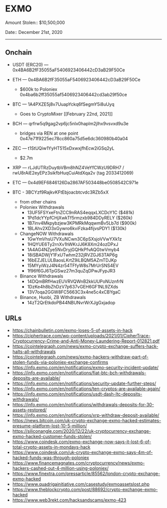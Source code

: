# EXMO

Amount Stolen:: $10,500,000

Date:: December 21st, 2020

---


## Onchain

- USDT (ERC20) — 0x4BA6B2fF35055aF5406923406442cD3aB29F50Ce

- ETH — 0x4BA6B2fF35055aF5406923406442cD3aB29F50Ce
    - $600k to Poloniex 0x4ba6b2ff35055af5406923406442cd3ab29f50ce

- BTC — 1A4PXZE5j8v7UuapYckq6fSegmY5i8uUyq
    - Goes to CryptoMixer [[February 22nd, 2021]]

- BCH — qrfrw5q9gag2vp6jc5nlx0haplm2jlhx9vsvxd9u3e
    -  bridges via REN at one point 0x47e71f9225ec78cc860a75d5e6dc360980b40a04

- ZEC — t1StUQiw1YyHT515xDxwxjfhEcw2iGSq2yL
    - $2.7m

- XRP — rLJdUTRzDuytbVBm8hNZ4VeYfCWzU9DRH7 / rwU8rAiE2eyEPz3sikfbHuqCuiAtdXqa2v (tag 2033412069)

- ETC — 0x4d9EF6846126Da2867AF503448be0508542C971e

- BTC - 3BCYzf9RajkvKFtEbjoacbtcvdc3RZb5xX
    - from other chains
    - Poloniex Withdrawals
        - 13UF5FSYxeFtnZCC9nRAS4eqqxLXCDcY1C ($481k)
        - 1Pd1dcYYpfCHjXwkTf5rmzxb984DDyRELY ($260k)
        - 1B7inv4Mkpybzjew3KPMRkMqqwmBv5Lb7d ($900k)
        - 1BLAhv2XD3xGywro6kviFzka4fijvsPDY1 ($130k)
    - ChangeNOW Withdrawals
        - 1GwYmVhsU7VXuNCwn3C6pSXsjoVVwYXk1z
        - 1HQYUE6Ty2rnXv1hWKrJJ6K8Xm24ozDPxJ
        - 1A4AG4NZye5NvDryjGQHkPfvAQGtwVmyb4
        - 18iSBADWjY1FxUTwhm232jRVZGJ63TAP6g
        - 16bEZJELULBaosLKrtZ9iLBQM5AZmTDJKp
        - 15MYyiWzJ4N4zr54TFfyW8s7MrUrSNS4EV
        - 1f96f6GJ6TpGSwz27m3quZqDPwJFypJR3
    - Binance Withdrawals
        - 14DQmBRfHwzEUVRVQWnB2kkUUPoNUznfrN
        - 1DzKe4h8bZhDzV7p637vGEH6GF1NL9ZXds
        - 13V7oqa2GGW8FC5663C3x4ne5c4xCBYgaC
    - Binance, Huobi, ZB Withdrawals
        - 14zT2QrEtkdoPB44NBUNvrWrXJgGxjadop


## URLs

- https://chainbulletin.com/exmo-loses-5-of-assets-in-hack
- https://ciphertrace.com/wp-content/uploads/2021/01/CipherTrace-Cryptocurrency-Crime-and-Anti-Money-Laundering-Report-012821.pdf
- https://cointelegraph.com/news/exmo-crypto-exchange-suffers-hack-halts-all-withdrawals
- https://cointelegraph.com/news/exmo-hackers-withdraw-part-of-stolen-funds-via-poloniex-exchange-confirms
- https://info.exmo.com/en/notifications/exmo-security-incident-update/
- https://info.exmo.com/en/notifications/fiat-btc-bch-withdrawals-deposits-are-available/
- https://info.exmo.com/en/notifications/security-update-further-steps/
- https://info.exmo.com/en/notifications/ten-cryptos-are-available-again/
- https://info.exmo.com/en/notifications/usdt-dash-ltc-deposits-withdrawals/
- https://info.exmo.com/en/notifications/withdrawals-deposits-for-30-assets-restored/
- https://info.exmo.com/en/notifications/xrp-withdraw-deposit-available/
- https://news.bitcoin.com/uk-crypto-exchange-exmo-hacked-estimates-presume-platform-lost-10-5-million/
- https://siliconangle.com/2020/12/22/uk-cryptocurrency-exchange-exmo-hacked-customer-funds-stolen/
- https://www.coindesk.com/exmo-exchange-now-says-it-lost-6-of-total-crypto-assets-in-mondays-hack
- https://www.coindesk.com/uk-crypto-exchange-exmo-says-4m-of-hacked-funds-was-through-poloniex
- https://www.financemagnates.com/cryptocurrency/news/exmo-hackers-cashed-out-4-million-using-poloniex/
- https://www.finextra.com/pressarticle/85562/london-crypto-exchange-exmo-hacked
- https://www.quadrigainitiative.com/casestudy/exmoassetslost.php
- https://www.theblockcrypto.com/post/88692/crypto-exchange-exmo-hacked
- https://www.web3rekt.com/hacksandscams/exmo-423
